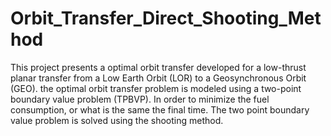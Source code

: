 # Orbit_Transfer_Direct_Shooting_Method

This project presents a optimal orbit transfer developed for a low-thrust planar transfer from a Low Earth Orbit (LOR) to a Geosynchronous Orbit (GEO). the optimal orbit transfer problem is modeled using a two-point boundary value problem (TPBVP). In order to minimize the fuel consumption, or what is the same the final time. The two point boundary value problem is solved using the shooting method.
